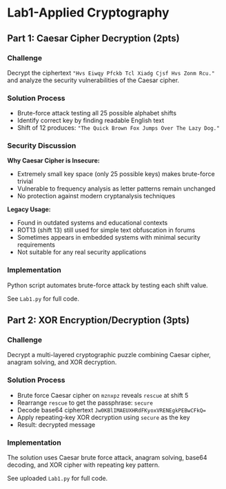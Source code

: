 # Lab1-Applied Cryptography

## Part 1: Caesar Cipher Decryption (2pts)

### Challenge
Decrypt the ciphertext `"Hvs Eiwqy Pfckb Tcl Xiadg Cjsf Hvs Zonm Rcu."` and analyze the security vulnerabilities of the Caesar cipher.

### Solution Process
- Brute-force attack testing all 25 possible alphabet shifts
- Identify correct key by finding readable English text
- Shift of 12 produces: `"The Quick Brown Fox Jumps Over The Lazy Dog."`

### Security Discussion

**Why Caesar Cipher is Insecure:**
- Extremely small key space (only 25 possible keys) makes brute-force trivial
- Vulnerable to frequency analysis as letter patterns remain unchanged
- No protection against modern cryptanalysis techniques

**Legacy Usage:**
- Found in outdated systems and educational contexts
- ROT13 (shift 13) still used for simple text obfuscation in forums
- Sometimes appears in embedded systems with minimal security requirements
- Not suitable for any real security applications

### Implementation
Python script automates brute-force attack by testing each shift value.

See `Lab1.py` for full code.









## Part 2: XOR Encryption/Decryption (3pts)

### Challenge
Decrypt a multi-layered cryptographic puzzle combining Caesar cipher, anagram solving, and XOR decryption.

### Solution Process
- Brute force Caesar cipher on `mznxpz` reveals `rescue` at shift 5
- Rearrange `rescue` to get the passphrase: `secure`
- Decode base64 ciphertext `Jw0KBlIMAEUXHRdFKyoxVRENEgkPEBwCFkQ=`
- Apply repeating-key XOR decryption using `secure` as the key
- Result: decrypted message

### Implementation
The solution uses Caesar brute force attack, anagram solving, base64 decoding, and XOR cipher with repeating key pattern.

See uploaded `Lab1.py` for full code.
